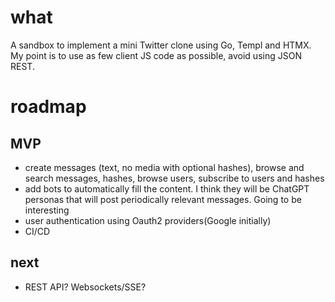 # what

A sandbox to implement a mini Twitter clone using Go, Templ and HTMX. My point is to use as few client JS code as possible, avoid using JSON REST.

# roadmap

## MVP

- create messages (text, no media with optional hashes), browse and search messages, hashes, browse users, subscribe to users and hashes 
- add bots to automatically fill the content. I think they will be ChatGPT personas that will post periodically relevant messages. Going to be interesting
- user authentication using Oauth2 providers(Google initially)
- CI/CD

## next

- REST API? Websockets/SSE?